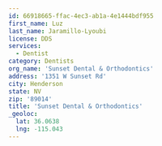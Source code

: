 ```yaml
---
id: 66918665-ffac-4ec3-ab1a-4e1444bdf955
first_name: Luz
last_name: Jaramillo-Lyoubi
license: DDS
services:
  - Dentist
category: Dentists
org_name: 'Sunset Dental & Orthodontics'
address: '1351 W Sunset Rd'
city: Henderson
state: NV
zip: '89014'
title: 'Sunset Dental & Orthodontics'
_geoloc:
  lat: 36.0638
  lng: -115.043
---
```

